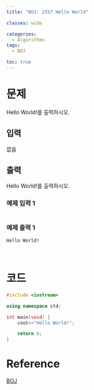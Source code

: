 ```yaml
---
title: "BOJ: 2557 Hello World"

classes: wide

categories:
  - Algorithms
tags:
  - BOJ

toc: true
---
```


# 문제

Hello World!를 출력하시오.

## 입력

없음

## 출력

Hello World!를 출력하시오.

### 예제 입력 1

```shell
```

### 예제 출력 1

```shell
Hello World!
```

<br/>

# 코드

```cpp
#include <iostream>

using namespace std;

int main(void) {
    cout<<"Hello World!";

    return 0;
}
```

# Reference

[BOJ](https://www.acmicpc.net/problem/2557)